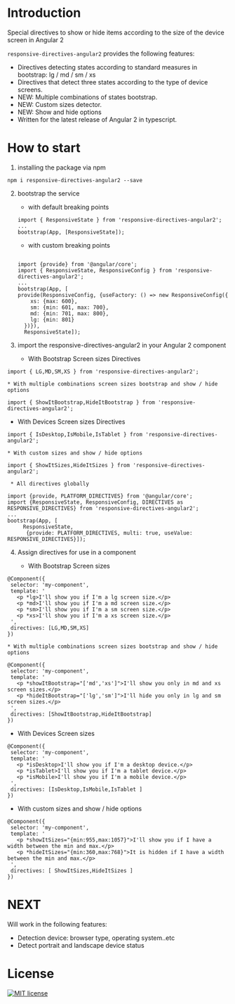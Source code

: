 
# Introduction
Special directives to show or hide items according to the size of the device screen in Angular 2

`responsive-directives-angular2` provides the following features:
 - Directives detecting states according to standard measures in bootstrap: lg / md / sm / xs
 - Directives that detect three states according to the type of device screens.
 - NEW: Multiple combinations of states bootstrap.
 - NEW: Custom sizes detector.
 - NEW: Show and hide options
 - Written for the latest release of Angular 2 in typescript.
 
# How to start
 
1. installing the package via npm 
 ```
npm i responsive-directives-angular2 --save
 ```

2. bootstrap the service
	* with default breaking points
	```
    import { ResponsiveState } from 'responsive-directives-angular2';
    ...
    bootstrap(App, [ResponsiveState]);
     ```

	* with custom breaking points
	```

    import {provide} from '@angular/core';
    import { ResponsiveState, ResponsiveConfig } from 'responsive-directives-angular2';
    ...
    bootstrap(App, [
    provide(ResponsiveConfig, {useFactory: () => new ResponsiveConfig({
        xs: {max: 600},
        sm: {min: 601, max: 700},
        md: {min: 701, max: 800},
        lg: {min: 801}
      })}),
      ResponsiveState]);
     ```

 
3. import the responsive-directives-angular2 in your Angular 2 component

   * With Bootstrap Screen sizes  Directives
 ```
import { LG,MD,SM,XS } from 'responsive-directives-angular2';
 ```
    * With multiple combinations screen sizes bootstrap and show / hide options
 ```
import { ShowItBootstrap,HideItBootstrap } from 'responsive-directives-angular2';
 ```
   * With Devices Screen sizes Directives
 ```
import { IsDesktop,IsMobile,IsTablet } from 'responsive-directives-angular2';
 ```
    * With custom sizes and show / hide options
 ```
import { ShowItSizes,HideItSizes } from 'responsive-directives-angular2';
 ```
     * All directives globally
  ```
import {provide, PLATFORM_DIRECTIVES} from '@angular/core';
import {ResponsiveState, ResponsiveConfig, DIRECTIVES as RESPONSIVE_DIRECTIVES} from 'responsive-directives-angular2';
 ...
 bootstrap(App, [
       ResponsiveState,
        {provide: PLATFORM_DIRECTIVES, multi: true, useValue: RESPONSIVE_DIRECTIVES}]);
  ```
 
4. Assign directives for use in a component

   * With Bootstrap Screen sizes
 ```
@Component({
  selector: 'my-component',
  template: '
    <p *lg>I'll show you if I'm a lg screen size.</p>
    <p *md>I'll show you if I'm a md screen size.</p>
    <p *sm>I'll show you if I'm a sm screen size.</p>
    <p *xs>I'll show you if I'm a xs screen size.</p>
  ',
  directives: [LG,MD,SM,XS]
})
 ```
    * With multiple combinations screen sizes bootstrap and show / hide options
 ```
@Component({
  selector: 'my-component',
  template: '
    <p *showItBootstrap="['md','xs']">I'll show you only in md and xs screen sizes.</p>
    <p *hideItBootstrap="['lg','sm']">I'll hide you only in lg and sm screen sizes.</p>
  ',
  directives: [ShowItBootstrap,HideItBootstrap]
})
 ```
   * With Devices Screen sizes
 ```
@Component({
  selector: 'my-component',
  template: '
    <p *isDesktop>I'll show you if I'm a desktop device.</p>
    <p *isTablet>I'll show you if I'm a tablet device.</p>
    <p *isMobile>I'll show you if I'm a mobile device.</p>
  ',
  directives: [IsDesktop,IsMobile,IsTablet ]
})
 ```
  * With custom sizes and show / hide options
 ```
@Component({
  selector: 'my-component',
  template: '
    <p *showItSizes="{min:955,max:1057}">I'll show you if I have a width between the min and max.</p>
    <p *hideItSizes="{min:360,max:768}">It is hidden if I have a width between the min and max.</p>
  ',
  directives: [ ShowItSizes,HideItSizes ]
})
 ```

# NEXT 
Will work in the following features:

- Detection device: browser type, operating system..etc
- Detect portrait and landscape device status

# License

[![MIT license](http://img.shields.io/badge/license-MIT-brightgreen.svg)](http://opensource.org/licenses/MIT)
